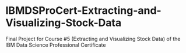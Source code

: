 # IBMDSProCert-Extracting-and-Visualizing-Stock-Data
Final Project for Course #5 (Extracting and Visualizing Stock Data) of the IBM Data Science Professional Certificate
